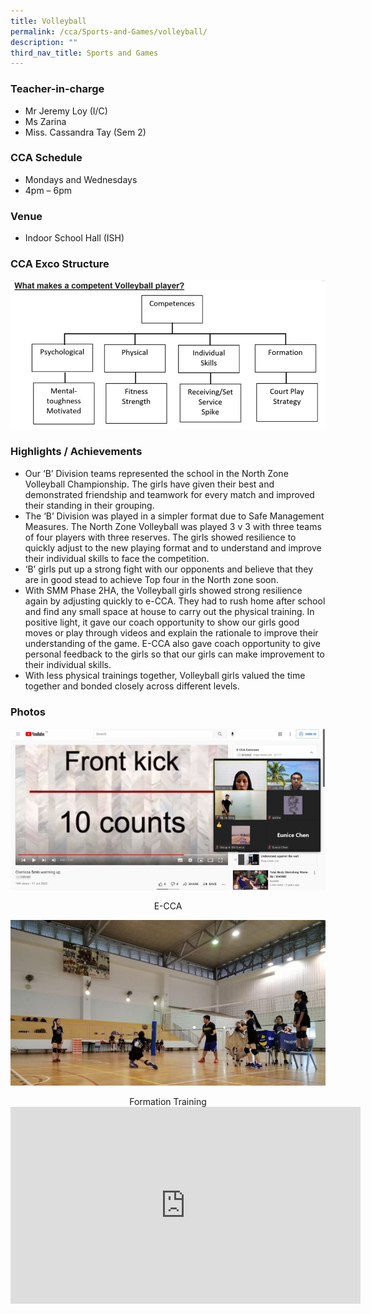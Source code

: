 ```yaml
---
title: Volleyball
permalink: /cca/Sports-and-Games/volleyball/
description: ""
third_nav_title: Sports and Games
---
```

### Teacher-in-charge
* Mr Jeremy Loy (I/C)
* Ms Zarina
* Miss. Cassandra Tay (Sem 2)

### CCA Schedule
* Mondays and Wednesdays
* 4pm – 6pm

### Venue
* Indoor School Hall (ISH)


### CCA Exco Structure
![](/images/StudDevelopment/CCAs/SportsGames/Volleyball/Volleyball_CCA_Goals.png)

### Highlights / Achievements

* Our ‘B’ Division teams represented the school in the North Zone Volleyball Championship. The girls have given their best and demonstrated friendship and teamwork for every match and improved their standing in their grouping.
* The ‘B’ Division was played in a simpler format due to Safe Management Measures. The North Zone Volleyball was played 3 v 3 with three teams of four players with three reserves. The girls showed resilience to quickly adjust to the new playing format and to understand and improve their individual skills to face the competition.
* ‘B’ girls put up a strong fight with our opponents and believe that they are in good stead to achieve Top four in the North zone soon.
* With SMM Phase 2HA, the Volleyball girls showed strong resilience again by adjusting quickly to e-CCA. They had to rush home after school and find any small space at house to carry out the physical training. In positive light, it gave our coach opportunity to show our girls good moves or play through videos and explain the rationale to improve their understanding of the game. E-CCA also gave coach opportunity to give personal feedback to the girls so that our girls can make improvement to their individual skills.
* With less physical trainings together, Volleyball girls valued the time together and bonded closely across different levels.

### Photos

![](/images/StudDevelopment/CCAs/SportsGames/Volleyball/Volleyball-1.jpg)
<div style="text-align:center">E-CCA</div>

![](/images/StudDevelopment/CCAs/SportsGames/Volleyball/Volleyball-2.jpeg)
<div style="text-align:center">Formation Training</div>

<iframe width="560" height="315" src="https://www.youtube.com/embed/cdTVe0ECG0A" title="YouTube video player" frameborder="0" allow="accelerometer; autoplay; clipboard-write; encrypted-media; gyroscope; picture-in-picture; web-share" allowfullscreen></iframe>
